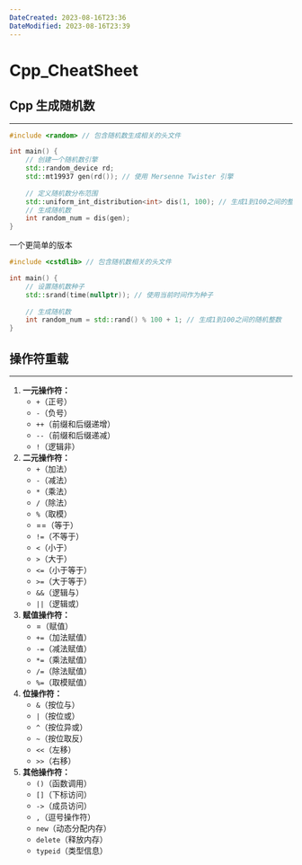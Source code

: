 ```yaml
---
DateCreated: 2023-08-16T23:36
DateModified: 2023-08-16T23:39
---
```

# Cpp_CheatSheet
## Cpp 生成随机数
---

```cpp
#include <random> // 包含随机数生成相关的头文件

int main() { 
	// 创建一个随机数引擎 
	std::random_device rd;
	std::mt19937 gen(rd()); // 使用 Mersenne Twister 引擎 
	
	// 定义随机数分布范围 
	std::uniform_int_distribution<int> dis(1, 100); // 生成1到100之间的整数 
	// 生成随机数 
	int random_num = dis(gen);
}
```

一个更简单的版本

```cpp
#include <cstdlib> // 包含随机数相关的头文件

int main() {
	// 设置随机数种子 
	std::srand(time(nullptr)); // 使用当前时间作为种子
	
	// 生成随机数 
	int random_num = std::rand() % 100 + 1; // 生成1到100之间的随机整数
}
```

## 操作符重载
---
1. **一元操作符：**
	- `+`（正号）
	- `-`（负号）
	- `++`（前缀和后缀递增）
	- `--`（前缀和后缀递减）
	- `!`（逻辑非）
2. **二元操作符：**
	- `+`（加法）
	- `-`（减法）
	- `*`（乘法）
	- `/`（除法）
	- `%`（取模）
	- \==（等于）
	- `!=`（不等于）
	- `<`（小于）
	- `>`（大于）
	- `<=`（小于等于）
	- `>=`（大于等于）
	- `&&`（逻辑与）
	- `||`（逻辑或）
3. **赋值操作符：**
	- \=（赋值）
	- `+=`（加法赋值）
	- `-=`（减法赋值）
	- `*=`（乘法赋值）
	- `/=`（除法赋值）
	- `%=`（取模赋值）
4. **位操作符：**
	- `&`（按位与）
	- `|`（按位或）
	- `^`（按位异或）
	- `~`（按位取反）
	- `<<`（左移）
	- `>>`（右移）
5. **其他操作符：**
	- `()`（函数调用）
	- `[]`（下标访问）
	- `->`（成员访问）
	- `,`（逗号操作符）
	- `new`（动态分配内存）
	- `delete`（释放内存）
	- `typeid`（类型信息）
